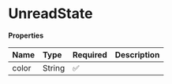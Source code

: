 # UnreadState

**Properties**

| Name  | Type   | Required | Description |
| :---- | :----- | :------- | :---------- |
| color | String | ✅       |             |
